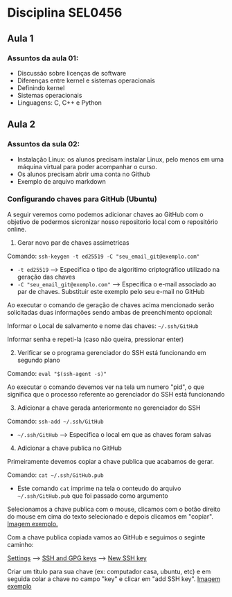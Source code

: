 # Disciplina SEL0456

## Aula 1

### Assuntos da aula 01:

 * Discussão sobre licenças de software
 * Diferenças entre kernel e sistemas operacionais
 * Definindo kernel
 * Sistemas operacionais
 * Linguagens: C, C++ e Python

## Aula 2

### Assuntos da sula 02:

 * Instalação Linux: os alunos precisam instalar Linux, pelo menos em uma máquina virtual para poder acompanhar o curso.
 * Os alunos precisam abrir uma conta no Github
 * Exemplo de arquivo markdown
 
### Configurando chaves para GitHub (Ubuntu)

A seguir veremos como podemos adicionar chaves ao GitHub com o objetivo de podermos
sicronizar nosso repositorio local com o repositório online.

 1) Gerar novo par de chaves assimetricas
 
Comando: `ssh-keygen -t ed25519 -C "seu_email_git@exemplo.com"`

 * `-t ed25519` --> Especifica o tipo de algoritimo criptográfico utilizado na geração das chaves
 * `-C "seu_email_git@exemplo.com"` --> Especifica o e-mail associado ao par de chaves. Substituir este exemplo pelo seu e-mail no GitHub
 
Ao executar o comando de geração de chaves acima mencionado serão solicitadas duas informações sendo ambas de preenchimento opcional: 

Informar o Local de salvamento e nome das chaves: `~/.ssh/GitHub`

Informar senha e repeti-la (caso não queira, pressionar enter)

 2) Verificar se o programa gerenciador do SSH está funcionando em segundo plano

Comando: `eval "$(ssh-agent -s)"`

Ao executar o comando devemos ver na tela um numero "pid", o que significa que o processo referente ao gerenciador do SSH está funcionando

 3) Adicionar a chave gerada anteriormente no gerenciador do SSH
 
Comando: `ssh-add ~/.ssh/GitHub`

 * `~/.ssh/GitHub` --> Especifica o local em que as chaves foram salvas
 
 4) Adicionar a chave publica no GitHub
 
Primeiramente devemos copiar a chave publica que acabamos de gerar.

Comando: `cat ~/.ssh/GitHub.pub`

 * Este comando `cat` imprime na tela o conteudo do arquivo `~/.ssh/GitHub.pub` que foi passado como argumento

Selecionamos a chave publica com o mouse, clicamos com o botão direito do mouse em cima do texto selecionado e depois clicamos em "copiar". [Imagem exemplo.](https://github.com/vitorstraggiotti/sel0456/blob/main/img/terminal_copy_pub.png)

Com a chave publica copiada vamos ao GitHub e seguimos o seginte caminho: 

[Settings](https://docs.github.com/assets/images/help/settings/userbar-account-settings.png) -->
[SSH and GPG keys](https://docs.github.com/assets/images/help/settings/settings-sidebar-ssh-keys.png) -->
[New SSH key](https://docs.github.com/assets/images/help/settings/ssh-add-ssh-key.png)

Criar um titulo para sua chave (ex: computador casa, ubuntu, etc) e em seguida colar a chave no campo "key" e clicar em "add SSH key". [Imagem exemplo](https://docs.github.com/assets/images/help/settings/ssh-key-paste.png)



